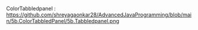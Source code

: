 ColorTabbledpanel : https://github.com/shreyagaonkar28/AdvancedJavaProgramming/blob/main/5b.ColorTabbledPanel/5b.Tabbledpanel.png
